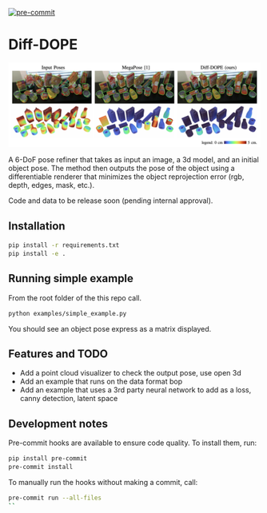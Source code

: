 [![pre-commit](https://img.shields.io/badge/pre--commit-enabled-brightgreen?logo=pre-commit)](https://github.com/pre-commit/pre-commit)

# Diff-DOPE

![Diff-DOPE compared to megapose](figures/teaser.png)

A 6-DoF pose refiner that takes as input an image, a 3d model, and an initial object pose. The method then outputs the pose of the object using a differentiable renderer that minimizes the object reprojection error (rgb, depth, edges, mask, etc.).

Code and data to be release soon (pending internal approval).

## Installation
```bash
pip install -r requirements.txt
pip install -e . 
```

## Running simple example
From the root folder of the this repo call. 
```bash
python examples/simple_example.py
```
You should see an object pose express as a matrix displayed. 


## Features and TODO
- Add a point cloud visualizer to check the output pose, use open 3d 
- Add an example that runs on the data format bop
- Add an example that uses a 3rd party neural network to add as a loss, canny detection, latent space 

## Development notes

Pre-commit hooks are available to ensure code quality. To install them, run:

```bash
pip install pre-commit
pre-commit install
```

To manually run the hooks without making a commit, call:

```bash
pre-commit run --all-files
``
